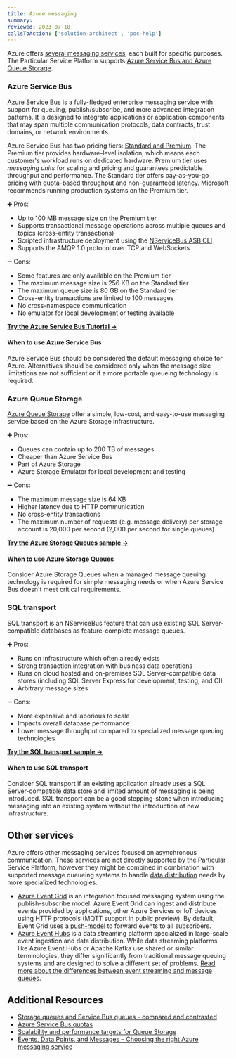 ```yaml
---
title: Azure messaging
summary:
reviewed: 2023-07-18
callsToAction: ['solution-architect', 'poc-help']
---
```


Azure offers [several messaging services](https://learn.microsoft.com/en-us/azure/service-bus-messaging/compare-messaging-services), each built for specific purposes. The Particular Service Platform supports [Azure Service Bus and Azure Queue Storage](https://learn.microsoft.com/en-us/azure/service-bus-messaging/service-bus-azure-and-service-bus-queues-compared-contrasted).

### Azure Service Bus

[Azure Service Bus](https://learn.microsoft.com/en-us/azure/service-bus-messaging/service-bus-messaging-overview) is a fully-fledged enterprise messaging service with support for queuing, publish/subscribe, and more advanced integration patterns. It is designed to integrate applications or application components that may span multiple communication protocols, data contracts, trust domains, or network environments.

Azure Service Bus has two pricing tiers: [Standard and Premium](https://learn.microsoft.com/en-us/azure/service-bus-messaging/service-bus-premium-messaging). The Premium tier provides hardware-level isolation, which means each customer's workload runs on dedicated hardware. Premium tier uses _messaging units_ for scaling and pricing and guarantees predictable throughput and performance. The Standard tier offers pay-as-you-go pricing with quota-based throughput and non-guaranteed latency. Microsoft recommends running production systems on the Premium tier.

:heavy_plus_sign: Pros:

- Up to 100 MB message size on the Premium tier
- Supports transactional message operations across multiple queues and topics (cross-entity transactions)
- Scripted infrastructure deployment using the [NServiceBus ASB CLI](/transports/azure-service-bus/operational-scripting.md)
- Supports the AMQP 1.0 protocol over TCP and WebSockets

:heavy_minus_sign: Cons:

- Some features are only available on the Premium tier
- The maximum message size is 256 KB on the Standard tier
- The maximum queue size is 80 GB on the Standard tier
- Cross-entity transactions are limited to 100 messages
- No cross-namespace communication
- No emulator for local development or testing available


[**Try the Azure Service Bus Tutorial →**](https://learn.microsoft.com/en-us/azure/service-bus-messaging/build-message-driven-apps-nservicebus?tabs=Sender)

#### When to use Azure Service Bus

Azure Service Bus should be considered the default messaging choice for Azure. Alternatives should be considered only when the message size limitations are not sufficient or if a more portable queueing technology is required.

### Azure Queue Storage

[Azure Queue Storage](https://learn.microsoft.com/en-us/azure/storage/queues/storage-queues-introduction) offer a simple, low-cost, and easy-to-use messaging service based on the Azure Storage infrastructure.

:heavy_plus_sign: Pros:

- Queues can contain up to 200 TB of messages
- Cheaper than Azure Service Bus
- Part of Azure Storage
- Azure Storage Emulator for local development and testing

:heavy_minus_sign: Cons:

- The maximum message size is 64 KB
- Higher latency due to HTTP communication
- No cross-entity transactions
- The maximum number of requests (e.g. message delivery) per storage account is 20,000 per second (2,000 per second for single queues)

[**Try the Azure Storage Queues sample →**](/samples/azure/storage-queues/)

#### When to use Azure Storage Queues

Consider Azure Storage Queues when a managed message queuing technology is required for simple messaging needs or when Azure Service Bus doesn't meet critical requirements.

### SQL transport

SQL transport is an NServiceBus feature that can use existing SQL Server-compatible databases as feature-complete message queues.

:heavy_plus_sign: Pros:

- Runs on infrastructure which often already exists
- Strong transaction integration with business data operations
- Runs on cloud hosted and on-premises SQL Server-compatible data stores (including SQL Server Express for development, testing, and CI)
- Arbitrary message sizes

:heavy_minus_sign: Cons:

- More expensive and laborious to scale
- Impacts overall database performance
- Lower message throughput compared to specialized message queuing technologies

[**Try the SQL transport sample →**](/samples/azure/storage-queues/)

#### When to use SQL transport

Consider SQL transport if an existing application already uses a SQL Server-compatible data store and limited amount of messaging is being introduced. SQL transport can be a good stepping-stone when introducing messaging into an existing system without the introduction of new infrastructure.

## Other services

Azure offers other messaging services focused on asynchronous communication. These services are not directly supported by the Particular Service Platform, however they might be combined in combination with supported message queueing systems to handle [data distribution](/nservicebus/concepts/data-distribution.md) needs by more specialized technologies.

* [Azure Event Grid](https://learn.microsoft.com/en-us/azure/event-grid/overview) is an integration focused messaging system using the publish-subscribe model. Azure Event Grid can ingest and distribute events provided by applications, other Azure Services or IoT devices using HTTP protocols (MQTT support in public preview). By default, Event Grid uses a [push-model](https://learn.microsoft.com/en-us/azure/event-grid/push-delivery-overview) to forward events to all subscribers.
* [Azure Event Hubs](https://learn.microsoft.com/en-us/azure/event-hubs/event-hubs-about) is a data streaming platform specialized in large-scale event ingestion and data distribution. While data streaming platforms like Azure Event Hubs or Apache Kafka use shared or similar terminologies, they differ significantly from traditional message queuing systems and are designed to solve a different set of problems.   [Read more about the differences between event streaming and message queues](https://particular.net/blog/lets-talk-about-kafka).


## Additional Resources

- [Storage queues and Service Bus queues - compared and contrasted](https://learn.microsoft.com/en-us/azure/service-bus-messaging/service-bus-azure-and-service-bus-queues-compared-contrasted)
- [Azure Service Bus quotas](https://learn.microsoft.com/en-us/azure/service-bus-messaging/service-bus-quotas)
- [Scalability and performance targets for Queue Storage](https://learn.microsoft.com/en-us/azure/storage/queues/scalability-targets)
- [Events, Data Points, and Messages – Choosing the right Azure messaging service](https://azure.microsoft.com/en-us/blog/events-data-points-and-messages-choosing-the-right-azure-messaging-service-for-your-data/)
